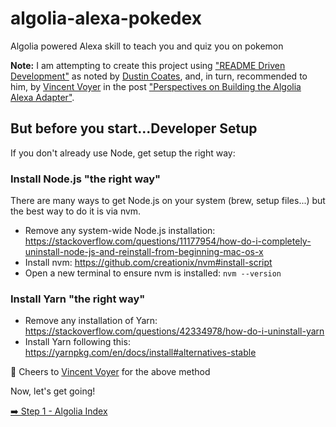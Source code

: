 # algolia-alexa-pokedex
Algolia powered Alexa skill to teach you and quiz you on pokemon

**Note:** I am attempting to create this project using ["README Driven Development"](http://tom.preston-werner.com/2010/08/23/readme-driven-development.html) as noted by [Dustin Coates](https://twitter.com/dcoates?ref_src=twsrc%5Egoogle%7Ctwcamp%5Eserp%7Ctwgr%5Eauthor), and, in turn, recommended to him, by [Vincent Voyer](https://twitter.com/vvoyer) in the post ["Perspectives on Building the Algolia Alexa Adapter"](https://www.talkingtocomputers.com/building-algolia-search-alexa-adapter).


## But before you start...Developer Setup
If you don't already use Node, get setup the right way:
### Install Node.js "the right way"
There are many ways to get Node.js on your system (brew, setup files...) but the best way to do it is via nvm.

* Remove any system-wide Node.js installation: https://stackoverflow.com/questions/11177954/how-do-i-completely-uninstall-node-js-and-reinstall-from-beginning-mac-os-x
* Install nvm: https://github.com/creationix/nvm#install-script
* Open a new terminal to ensure nvm is installed: `nvm --version`

### Install Yarn "the right way"
* Remove any installation of Yarn: https://stackoverflow.com/questions/42334978/how-do-i-uninstall-yarn
* Install Yarn following this: https://yarnpkg.com/en/docs/install#alternatives-stable

🎉 Cheers to [Vincent Voyer](https://twitter.com/vvoyer) for the above method

Now, let's get going!

[➡️ Step 1 - Algolia Index](./instructions/algolia-index.md)